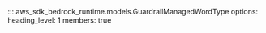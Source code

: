 ::: aws_sdk_bedrock_runtime.models.GuardrailManagedWordType
    options:
        heading_level: 1
        members: true
